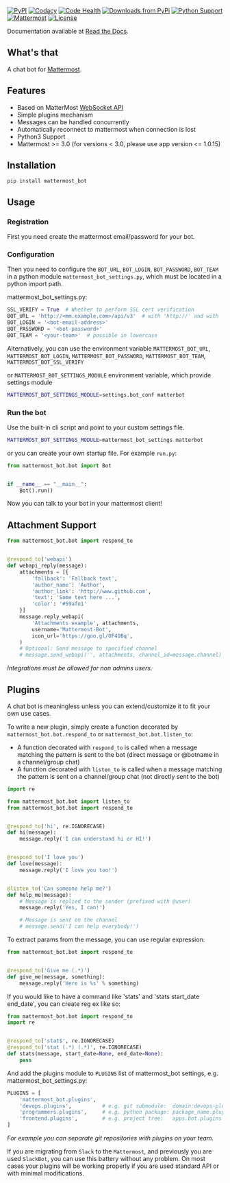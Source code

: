 [![PyPI](https://badge.fury.io/py/mattermost_bot.svg)](https://pypi.python.org/pypi/mattermost_bot)
[![Codacy](https://api.codacy.com/project/badge/grade/b06f3af1d8a04c6faa9a76a4ae3cb483)](https://www.codacy.com/app/gotlium/mattermost_bot)
[![Code Health](https://landscape.io/github/LPgenerator/mattermost_bot/master/landscape.svg?style=flat)](https://landscape.io/github/LPgenerator/mattermost_bot/master)
[![Downloads from PyPi](https://img.shields.io/pypi/dm/mattermost_bot.svg)](https://pypi.python.org/pypi/mattermost_bot/)
[![Python Support](https://img.shields.io/badge/python-2.7,3.5-blue.svg)](https://pypi.python.org/pypi/mattermost_bot/)
[![Mattermost](https://img.shields.io/badge/mattermost-1.4+-blue.svg)](http://www.mattermost.org)
[![License](https://img.shields.io/badge/license-MIT-green.svg)](https://pypi.python.org/pypi/mattermost_bot/)

Documentation available at [Read the Docs](http://mattermost-bot.readthedocs.org/).


## What's that

A chat bot for [Mattermost](http://www.mattermost.org).

## Features

* Based on MatterMost [WebSocket API](https://github.com/mattermost/platform)
* Simple plugins mechanism
* Messages can be handled concurrently
* Automatically reconnect to mattermost when connection is lost
* Python3 Support
* Mattermost >= 3.0 (for versions < 3.0, please use app version <= 1.0.15)

## Installation

```
pip install mattermost_bot
```

## Usage

### Registration

First you need create the mattermost email/password for your bot.

### Configuration

Then you need to configure the `BOT_URL`, `BOT_LOGIN`, `BOT_PASSWORD`, `BOT_TEAM` in a python module
`mattermost_bot_settings.py`, which must be located in a python import path.


mattermost_bot_settings.py:

```python
SSL_VERIFY = True  # Whether to perform SSL cert verification
BOT_URL = 'http://<mm.example.com>/api/v3'  # with 'http://' and with '/api/v3' path. without trailing slash. '/api/v1' - for version < 3.0
BOT_LOGIN = '<bot-email-address>'
BOT_PASSWORD = '<bot-password>'
BOT_TEAM = '<your-team>'  # possible in lowercase
```

Alternatively, you can use the environment variable `MATTERMOST_BOT_URL`,
`MATTERMOST_BOT_LOGIN`, `MATTERMOST_BOT_PASSWORD`, `MATTERMOST_BOT_TEAM`,
`MATTERMOST_BOT_SSL_VERIFY`

or `MATTERMOST_BOT_SETTINGS_MODULE` environment variable, which provide settings module

```bash
MATTERMOST_BOT_SETTINGS_MODULE=settings.bot_conf matterbot
```


### Run the bot

Use the built-in cli script and point to your custom settings file.

```bash
MATTERMOST_BOT_SETTINGS_MODULE=mattermost_bot_settings matterbot
```

or you can create your own startup file. For example `run.py`:

```python
from mattermost_bot.bot import Bot


if __name__ == "__main__":
    Bot().run()
```

Now you can talk to your bot in your mattermost client!



## Attachment Support

```python
from mattermost_bot.bot import respond_to


@respond_to('webapi')
def webapi_reply(message):
    attachments = [{
        'fallback': 'Fallback text',
        'author_name': 'Author',
        'author_link': 'http://www.github.com',
        'text': 'Some text here ...',
        'color': '#59afe1'
    }]
    message.reply_webapi(
        'Attachments example', attachments,
        username='Mattermost-Bot',
        icon_url='https://goo.gl/OF4DBq',
    )
    # Optional: Send message to specified channel
    # message.send_webapi('', attachments, channel_id=message.channel)
```

*Integrations must be allowed for non admins users.*

## Plugins

A chat bot is meaningless unless you can extend/customize it to fit your own use cases.

To write a new plugin, simply create a function decorated by `mattermost_bot.bot.respond_to` or `mattermost_bot.bot.listen_to`:

- A function decorated with `respond_to` is called when a message matching the pattern is sent to the bot (direct message or @botname in a channel/group chat)
- A function decorated with `listen_to` is called when a message matching the pattern is sent on a channel/group chat (not directly sent to the bot)

```python
import re

from mattermost_bot.bot import listen_to
from mattermost_bot.bot import respond_to


@respond_to('hi', re.IGNORECASE)
def hi(message):
    message.reply('I can understand hi or HI!')


@respond_to('I love you')
def love(message):
    message.reply('I love you too!')


@listen_to('Can someone help me?')
def help_me(message):
    # Message is replied to the sender (prefixed with @user)
    message.reply('Yes, I can!')

    # Message is sent on the channel
    # message.send('I can help everybody!')
```

To extract params from the message, you can use regular expression:
```python
from mattermost_bot.bot import respond_to


@respond_to('Give me (.*)')
def give_me(message, something):
    message.reply('Here is %s' % something)
```

If you would like to have a command like 'stats' and 'stats start_date end_date', you can create reg ex like so:

```python
from mattermost_bot.bot import respond_to
import re


@respond_to('stat$', re.IGNORECASE)
@respond_to('stat (.*) (.*)', re.IGNORECASE)
def stats(message, start_date=None, end_date=None):
    pass
```


And add the plugins module to `PLUGINS` list of mattermost_bot settings, e.g. mattermost_bot_settings.py:

```python
PLUGINS = [
    'mattermost_bot.plugins',
    'devops.plugins',          # e.g. git submodule:  domain:devops-plugins.git
    'programmers.plugins',     # e.g. python package: package_name.plugins
    'frontend.plugins',        # e.g. project tree:   apps.bot.plugins
]
```
*For example you can separate git repositories with plugins on your team.*


If you are migrating from `Slack` to the `Mattermost`, and previously you are used `SlackBot`,
you can use this battery without any problem. On most cases your plugins will be working properly
if you are used standard API or with minimal modifications.
